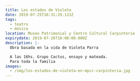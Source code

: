 ```yaml
---
title: Los estados de Violeta
date: 2019-07-25T16:31:29.131Z
tags:
  - teatro
  - música
location: Museo Patrimonial y Centro Cultural Carpinteria
expirydate: 2019-07-26T18:00:00.000Z
description: |-
  Obra basada en la vida de Violeta Parra

  A las 16hs. Grupo Cactus, ensayo y mateada.
  Para toda la familia
images:
  - /img/los-estados-de-violeta-en-mpcc-carpinteria.jpg
---
```


